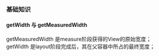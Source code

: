 ### 基础知识


####  getWidth 与 getMeasuredWidth 
getMeasuredWidth 是measure阶段获得的View的原始宽度；  
getWidth 是layout阶段完成后，其在父容器中所占的最终宽度；  



